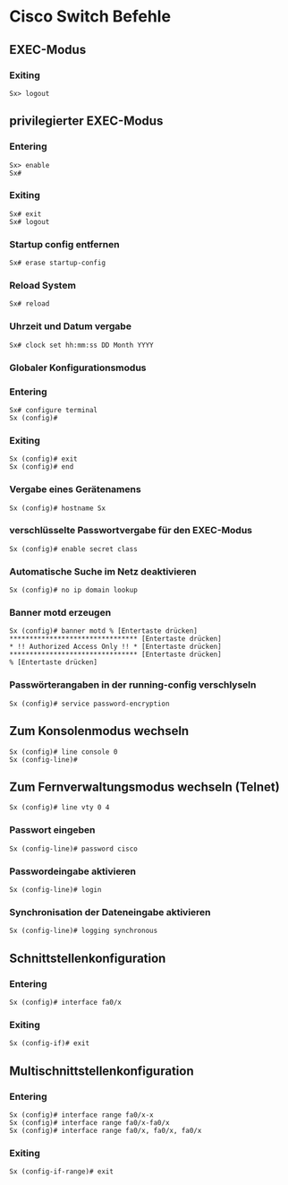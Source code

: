 # Cisco Switch Befehle

## EXEC-Modus

### Exiting
``` 
Sx> logout
```

## privilegierter EXEC-Modus

### Entering

``` Entering
Sx> enable
Sx# 
```
### Exiting
``` 
Sx# exit
Sx# logout
```
### Startup config entfernen

```
Sx# erase startup-config
```

### Reload System
```
Sx# reload
```
### Uhrzeit und Datum vergabe

```
Sx# clock set hh:mm:ss DD Month YYYY
```
### Globaler Konfigurationsmodus
### Entering
``` 
Sx# configure terminal
Sx (config)# 
```
### Exiting
``` 
Sx (config)# exit
Sx (config)# end
```
### Vergabe eines Gerätenamens

``` 
Sx (config)# hostname Sx
```
### verschlüsselte Passwortvergabe für den EXEC-Modus

``` 
Sx (config)# enable secret class
```
### Automatische Suche im Netz deaktivieren
```
Sx (config)# no ip domain lookup
```
### Banner motd erzeugen

```
Sx (config)# banner motd % [Entertaste drücken]
******************************** [Entertaste drücken]
* !! Authorized Access Only !! * [Entertaste drücken]
******************************** [Entertaste drücken]
% [Entertaste drücken]
```
### Passwörterangaben in der running-config verschlyseln

```
Sx (config)# service password-encryption
```
## Zum Konsolenmodus wechseln
```
Sx (config)# line console 0
Sx (config-line)#
```
## Zum Fernverwaltungsmodus wechseln (Telnet)

```
Sx (config)# line vty 0 4
```

### Passwort eingeben

```
Sx (config-line)# password cisco
```
### Passwordeingabe aktivieren

```
Sx (config-line)# login
```
### Synchronisation der Dateneingabe aktivieren

```
Sx (config-line)# logging synchronous
```


## Schnittstellenkonfiguration
### Entering
```
Sx (config)# interface fa0/x
```
### Exiting
```
Sx (config-if)# exit
```
## Multischnittstellenkonfiguration
### Entering
``` 
Sx (config)# interface range fa0/x-x
Sx (config)# interface range fa0/x-fa0/x
Sx (config)# interface range fa0/x, fa0/x, fa0/x
```
### Exiting
```
Sx (config-if-range)# exit
```